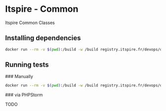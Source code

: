 # Itspire - Common

Itspire Common Classes

## Installing dependencies

```bash
docker run --rm -v $(pwd):/build -w /build registry.itspire.fr/devops/docker-webservers/composer:1.5.0 install --ignore-platform-reqs
```

## Running tests

### Manually

```bash
docker run --rm -v $(pwd):/build -w /build registry.itspire.fr/devops/docker-webservers/php-fpm-dev:1.5.0 /opt/.phpstorm_helpers/phpunit.php --configuration /opt/project/phpunit.xml
```

### via PHPStorm

TODO
